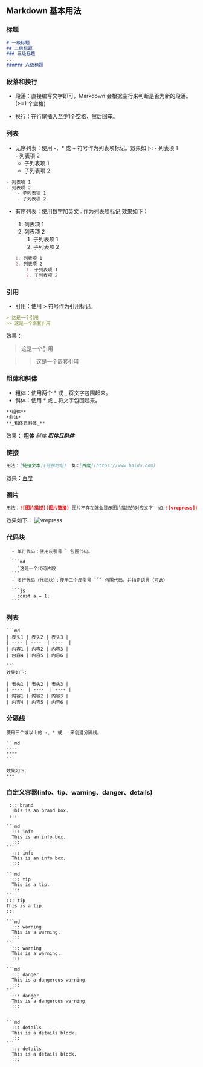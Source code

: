 ## Markdown 基本用法
### 标题
```md
# 一级标题  
## 二级标题  
### 三级标题
...
###### 六级标题  
```

### 段落和换行
  - 段落：直接编写文字即可，Markdown 会根据空行来判断是否为新的段落。(>=1 个空格)
  * 换行：在行尾插入至少1个空格，然后回车。

### 列表
   - 无序列表：使用 -、* 或 + 符号作为列表项标记。效果如下: 
    - 列表项 1  
    - 列表项 2  
      - 子列表项 1  
      - 子列表项 2

  ```md
  - 列表项 1  
  - 列表项 2
      - 子列表项 1  
      - 子列表项 2  
  ```
  
  - 有序列表：使用数字加英文 . 作为列表项标记,效果如下：
    1. 列表项 1  
    2. 列表项 2
        1. 子列表项 1  
        2. 子列表项 2

    ```md
    1. 列表项 1  
    2. 列表项 2
        1. 子列表项 1  
        2. 子列表项 2  
    ```
### 引用
  - 引用：使用 > 符号作为引用标记。
  ```md
  > 这是一个引用
  >> 这是一个嵌套引用
  ```
  效果：  
  > 这是一个引用

  >> 这是一个嵌套引用
### 粗体和斜体
  - 粗体：使用两个 * 或 _ 将文字包围起来。
  - 斜体：使用 * 或 _ 将文字包围起来。
  ```md
  **粗体**  
  *斜体*
  **_粗体且斜体_**  
  ```
  效果： **粗体**  *斜体*  **_粗体且斜体_**

### 链接
  
  ```md
  用法：[链接文本](链接地址)  如:[百度](https://www.baidu.com)
  ```
  效果：[百度](https://www.baidu.com)

### 图片
  ```md
  用法：![图片描述](图片链接) 图片不存在就会显示图片描述的对应文字  如:![vrepress](https://vitepress.dev/vitepress-logo-mini.svg)
  ```
  效果如下：  ![vrepress](https://vitepress.dev/vitepress-logo-mini.svg)

### 代码块
      - 单行代码：使用反引号 ` 包围代码。
      
      ```md
        `这是一个代码片段`
      ```
      - 多行代码（代码块）：使用三个反引号 ``` 包围代码，并指定语言（可选）

      ```js
        const a = 1;
      ```
### 列表

    ```md
    | 表头1 | 表头2 | 表头3 |  
    | ---- | ----  | ----  |  
    | 内容1 | 内容2 | 内容3 |  
    | 内容4 | 内容5 | 内容6 |

    ```
    效果如下:

    | 表头1 | 表头2 | 表头3 |  
    | ----  | ----  | ---- |  
    | 内容1 | 内容2 | 内容3 |  
    | 内容4 | 内容5 | 内容6 |
    
### 分隔线
  
    使用三个或以上的 -、* 或 _ 来创建分隔线。

    ```md
    ----
    **** 
    ```

    效果如下:
    ***
### 自定义容器(info、tip、warning、danger、details)


     ::: brand
      This is an brand box.
     :::

    ```md
      ::: info
      This is an info box.
      :::
    ```
      ::: info
      This is an info box.
      :::

    ```md
      ::: tip
      This is a tip.
      :::
    ```
    ::: tip
    This is a tip.
    :::

    ```md
      ::: warning
      This is a warning.
      :::
    ```
      ::: warning
      This is a warning.
      :::
    
    ```md
      ::: danger
      This is a dangerous warning.
      :::
    ```
      ::: danger
      This is a dangerous warning.
      :::


    ```md
      ::: details
      This is a details block.
      :::
    ```
      ::: details
      This is a details block.
      :::



        



      
